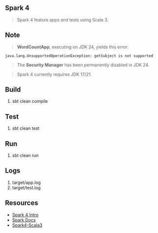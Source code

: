 Spark 4
-------
>Spark 4 feature apps and tests using Scala 3.

Note
----
>**WordCountApp**, executing on JDK 24, yields this error:

```java.lang.UnsupportedOperationException: getSubject is not supported```

>The **Security Manager** has been permanently disabled in JDK 24.

>Spark 4 currently requires JDK 17/21.

Build
-----
1. sbt clean compile

Test
----
1. sbt clean test

Run
---
1. sbt clean run

Logs
----
1. target/app.log
2. target/test.log

Resources
---------
* [Spark 4 Intro](https://www.databricks.com/blog/introducing-apache-spark-40)
* [Spark Docs](https://spark.apache.org/docs/latest/)
* [Spark4-Scala3](https://vincenzobaz.github.io/spark-scala3/)